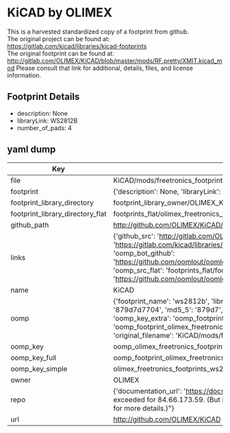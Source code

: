 # KiCAD by OLIMEX  
This is a harvested standardized copy of a footprint from github.  
The original project can be found at:  
https://gitlab.com/kicad/libraries/kicad-footprints  
The original footprint can be found at:
http://gitlab.com/OLIMEX/KiCAD/blob/master/mods/RF.pretty/XMIT.kicad_mod
Please consult that link for additional, details, files, and license information.  
## Footprint Details
* description: None  
* libraryLink: WS2812B  
* number_of_pads: 4  
## yaml dump  
| Key | Value |  
| --- | --- |  
| file | KiCAD/mods/freetronics_footprints.pretty/WS2812B.kicad_mod |  
| footprint | {'description': None, 'libraryLink': 'WS2812B', 'number_of_pads': 4} |  
| footprint_library_directory | footprint_library_owner/OLIMEX_KiCAD |  
| footprint_library_directory_flat | footprints_flat/olimex_freetronics_footprints_ws2812b/working |  
| github_path | http://github.com/OLIMEX/KiCAD/blob/master/mods/freetronics_footprints.pretty/WS2812B.kicad_mod |  
| links | {'github_src': 'http://gitlab.com/OLIMEX/KiCAD/blob/master/mods/RF.pretty/XMIT.kicad_mod', 'github_src_repo': 'https://gitlab.com/kicad/libraries/kicad-footprints', 'oomp_bot': 'footprints/olimex_freetronics_footprints_ws2812b/working', 'oomp_bot_github': 'https://github.com/oomlout/oomlout_oomp_footprint_bot/tree/main/footprints/olimex_freetronics_footprints_ws2812b/working', 'oomp_src_flat': 'footprints_flat/footprints_flat/olimex_freetronics_footprints_ws2812b/working', 'oomp_src_flat_github': 'https://github.com/oomlout/oomlout_oomp_footprint_src/tree/main/footprints_flat/olimex_freetronics_footprints_ws2812b/working'} |  
| name | KiCAD |  
| oomp | {'footprint_name': 'ws2812b', 'library_name': 'freetronics_footprints', 'md5': '879d7d7704592e0a88eb978042127818', 'md5_10': '879d7d7704', 'md5_5': '879d7', 'md5_6': '879d7d', 'oomp_key': 'oomp_olimex_freetronics_footprints_ws2812b', 'oomp_key_extra': 'oomp_footprint_olimex_freetronics_footprints_ws2812b', 'oomp_key_full': 'oomp_footprint_olimex_freetronics_footprints_ws2812b_879d7d', 'oomp_key_simple': 'olimex_freetronics_footprints_ws2812b', 'original_filename': 'KiCAD/mods/freetronics_footprints.pretty/WS2812B.kicad_mod', 'owner_name': 'olimex'} |  
| oomp_key | oomp_olimex_freetronics_footprints_ws2812b |  
| oomp_key_full | oomp_footprint_olimex_freetronics_footprints_ws2812b |  
| oomp_key_simple | olimex_freetronics_footprints_ws2812b |  
| owner | OLIMEX |  
| repo | {'documentation_url': 'https://docs.github.com/rest/overview/resources-in-the-rest-api#rate-limiting', 'message': "API rate limit exceeded for 84.66.173.59. (But here's the good news: Authenticated requests get a higher rate limit. Check out the documentation for more details.)"} |  
| url | http://github.com/OLIMEX/KiCAD |  

